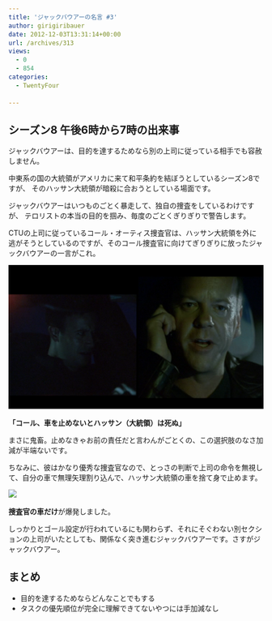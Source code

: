 ```yaml
---
title: 'ジャックバウアーの名言 #3'
author: girigiribauer
date: 2012-12-03T13:31:14+00:00
url: /archives/313
views:
  - 0
  - 854
categories:
  - TwentyFour

---
```

## シーズン8 午後6時から7時の出来事

ジャックバウアーは、目的を達するためなら別の上司に従っている相手でも容赦しません。

中東系の国の大統領がアメリカに来て和平条約を結ぼうとしているシーズン8ですが、 そのハッサン大統領が暗殺に合おうとしている場面です。

ジャックバウアーはいつものごとく暴走して、独自の捜査をしているわけですが、 テロリストの本当の目的を掴み、毎度のごとくぎりぎりで警告します。

CTUの上司に従っているコール・オーティス捜査官は、ハッサン大統領を外に逃がそうとしているのですが、そのコール捜査官に向けてぎりぎりに放ったジャックバウアーの一言がこれ。

![「コール、車を止めないとハッサン（大統領）は死ぬ」][1]

**「コール、車を止めないとハッサン（大統領）は死ぬ」**

まさに鬼畜。止めなきゃお前の責任だと言わんがごとくの、この選択肢のなさ加減が半端ないです。

ちなみに、彼はかなり優秀な捜査官なので、とっさの判断で上司の命令を無視して、自分の車で無理矢理割り込んで、ハッサン大統領の車を捨て身で止めます。

![][2]

**捜査官の車だけ**が爆発しました。

しっかりとゴール設定が行われているにも関わらず、それにそぐわない別セクションの上司がいたとしても、関係なく突き進むジャックバウアーです。さすがジャックバウアー。

## まとめ

  * 目的を達するためならどんなことでもする
  * タスクの優先順位が完全に理解できてないやつには手加減なし

 [1]: /img/2012/12/24advent03-012.png
 [2]: /img/2012/12/24advent03-022.png

